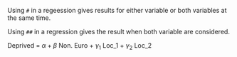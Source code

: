 Using `#` in a regeession gives results for either variable or both variables at the same time.

Using `##` in a regression gives the result when both variable are considered.

Deprived = $\alpha + \beta$ Non. Euro + $\gamma_1$ Loc_1 + $\gamma_2$ Loc_2

